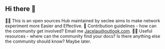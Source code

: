 ## Hi there 👋

<!--

**Here are some ideas to get you started:**

🙋‍♀️ This is an open sources Hub maintained by seclee aims to make network experiment more Easier and Effective.
🌈 Contribution guidelines - how can the community get involved? Email me Jacelau@outlook.com.
👩‍💻 Useful resources - where can the community find your docs? Is there anything else the community should know? Maybe later.
-->

🙋‍♀️ This is an open sources Hub maintained by seclee aims to make network experiment more Easier and Effective.
🌈 Contribution guidelines - how can the community get involved? Email me Jacelau@outlook.com.
👩‍💻 Useful resources - where can the community find your docs? Is there anything else the community should know? Maybe later.
